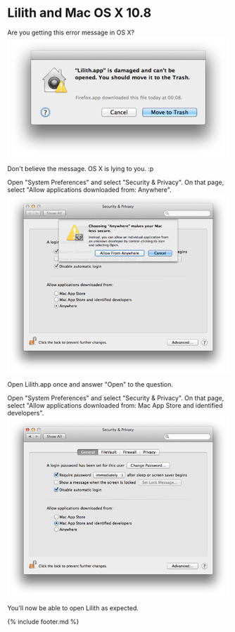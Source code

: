# Lilith and Mac OS X 10.8

Are you getting this error message in OS X?  
![Lilith.app is damaged and can't be opened. You should move it to the Trash.][osx-error]


Don't believe the message. OS X is lying to you. :p

Open "System Preferences" and select "Security & Privacy". On that page, select "Allow applications downloaded from: Anywhere".  
![Allow applications downloaded from: Anywhere][osx-disable]


Open Lilith.app once and answer "Open" to the question.


Open "System Preferences" and select "Security & Privacy". On that page, select "Allow applications downloaded from: Mac App Store and identified developers".  
![Allow applications downloaded from: Mac App Store and identified developers][osx-enable]


You'll now be able to open Lilith as expected.


{% include footer.md %}

[osx-error]: media/osx-error.png
[osx-disable]: media/osx-disable.png
[osx-enable]: media/osx-enable.png
